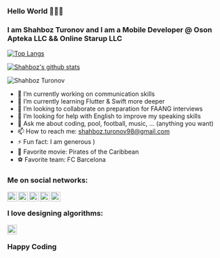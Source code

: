 ### Hello World 👋👋👋

### I am Shahboz Turonov and I am a Mobile Developer @ Oson Apteka LLC && Online Starup LLC

[website]: https://github.com/kosshoh
[![Top Langs](https://github-readme-stats.vercel.app/api/top-langs/?username=kosshoh&layout=compact&theme=radical&title_color=0366d6)](https://github.com/anuraghazra/github-readme-stats)

[![Shahboz's github stats](https://github-readme-stats.vercel.app/api?username=kosshoh&count_private=true&include_all_commits&show_icons=true&theme=radical&title_color=0366d6)](https://github.com/anuraghazra/github-readme-stats)

<p align="left"> <img src="https://komarev.com/ghpvc/?username=kosshoh&color=brightgreen" alt="Shahboz Turonov"/> </p>

- 🔭 I’m currently working on communication skills
- 🌱 I’m currently learning Flutter & Swift more deeper
- 👯 I’m looking to collaborate on preparation for FAANG interviews
- 🤔 I’m looking for help with English to improve my speaking skills
- 💬 Ask me about coding, pool, football, music, ... (anything you want) 
- 📫 How to reach me: shahboz.turonov98@gmail.com
- ⚡ Fun fact: I am generous )
- 🎥 Favorite movie: Pirates of the Caribbean
- ⚽️ Favorite team: FC Barcelona

### Me on social networks:

[twitter]: https://twitter.com/Shahboz1606
[linkedin]: https://www.linkedin.com/in/shahboz-turonov-51803518a
[instagram]: https://www.instagram.com/shahboz_turonov
[facebook]: https://www.facebook.com/shahboz.turonov.7
[telegram]: https://t.me/shahbozturonov

[<img align="left" alt="codeSTACKr | Twitter" width="22px" src="https://camo.githubusercontent.com/eacc870029bca30353239d9d629076ba4c18de75/68747470733a2f2f63646e2e6a7364656c6976722e6e65742f6e706d2f73696d706c652d69636f6e734076332f69636f6e732f747769747465722e737667" data-canonical-src="https://cdn.jsdelivr.net/npm/simple-icons@v3/icons/twitter.svg" style="max-width:100%;">][twitter]
[<img align="left" alt="codeSTACKr | LinkedIn" width="22px" src="https://camo.githubusercontent.com/b65faae8871ebbdb99790f2644ea7f3c89800b0c/68747470733a2f2f63646e2e6a7364656c6976722e6e65742f6e706d2f73696d706c652d69636f6e734076332f69636f6e732f6c696e6b6564696e2e737667" data-canonical-src="https://cdn.jsdelivr.net/npm/simple-icons@v3/icons/linkedin.svg" style="max-width:100%;">][linkedin]
[<img align="left" alt="codeSTACKr | Instagram" width="22px" src="https://camo.githubusercontent.com/8ea1156d8ac160172cbef7a54a19bad16a73ebe4/68747470733a2f2f63646e2e6a7364656c6976722e6e65742f6e706d2f73696d706c652d69636f6e734076332f69636f6e732f696e7374616772616d2e737667" src="https://cdn.jsdelivr.net/npm/simple-icons@v3/icons/instagram.svg" style="max-width:100%;">][instagram]
[<img align="left" alt="codeSTACKr | Instagram" width="22px"  src="https://cdn.jsdelivr.net/npm/simple-icons@v3/icons/facebook.svg" style="max-width:100%;">][facebook]
[<img align="left" alt="codeSTACKr | Instagram" width="22px"  src="https://cdn.jsdelivr.net/npm/simple-icons@v3/icons/telegram.svg" style="max-width:100%;">][telegram]

<br/>

### I love designing algorithms:

[algo]: https://algo.ubtuit.uz/users/shahbozturonov

[<img align="left" alt="codeSTACKr.com" width="22px" src="https://cdn.jsdelivr.net/npm/simple-icons@v3/icons/codeforces.svg" style="max-width:100%;">][algo]

<br/>


### Happy Coding
